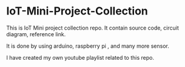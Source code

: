 # IoT-Mini-Project-Collection
This is IoT Mini project collection repo. It contain source code, circuit diagram, reference link.

It is done by using arduino, raspberry pi , and many more sensor.

I have created my own youtube playlist related to this repo.

